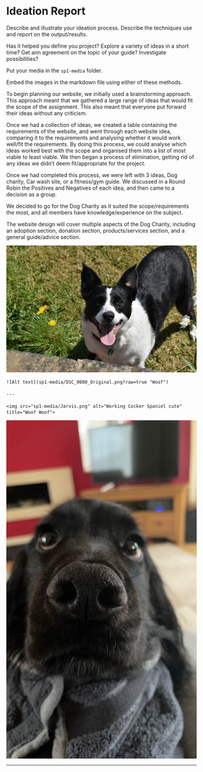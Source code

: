# Ideation Report

Describe and illustrate your ideation process. Describe the techniques use and report on the output/results.

Has it helped you define you project? Explore a variety of ideas in a short time? Get ann agreement on the topic of your guide? Investigate possibilities?

Put your media in the `sp1-media` folder.

Embed the images in the markdown file using either of these methods.

To begin planning our website, we initially used a brainstorming approach. This approach meant that we gathered a large range of ideas that would fit the scope of the assignment. This also meant that everyone put forward their ideas without any criticism.

Once we had a collection of ideas, we created a table containing the requirements of the website, and went through each website idea, comparing it to the requirements and analysing whether it would work well/fit the requirements.
By doing this process, we could analyse which ideas worked best with the scope and organised them into a list of most viable to least viable.
We then began a process of elimination, getting rid of any ideas we didn’t deem fit/appropriate for the project.

Once we had completed this process, we were left with 3 ideas, Dog charity, Car wash site, or a fitness/gym guide. We discussed in a Round Robin the Positives and Negatives of each idea, and then came to a decision as a group.

We decided to go for the Dog Charity as it suited the scope/requirements the most, and all members have knowledge/experience on the subject.

The website design will cover multiple aspects of the Dog Charity, including an adoption section, donation section, products/services section, and a general guide/advice section.


<img src="sp1-media/DSC_0080_Original.png" alt="Border Collie in the wild" title="Woof">

```
![Alt text](sp1-media/DSC_0080_Original.png?raw=true "Woof")

---

<img src="sp1-media/Jarvis.png" alt="Working Cocker Spaniel cute" title="Woof Woof">
```
![Alt text](sp1-media/Jarvis.png?raw=true "Woof Woof")

---

